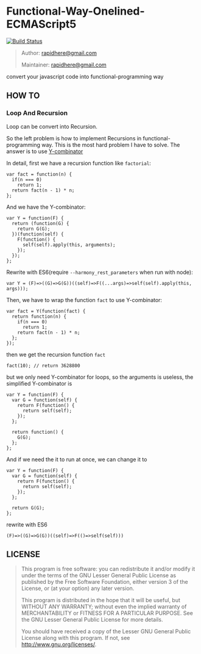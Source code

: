 Functional-Way-Onelined-ECMAScript5
===

[![Build Status](https://travis-ci.org/rapidhere/fpjs.svg?branch=master)](https://travis-ci.org/rapidhere/fpjs)

> Author: rapidhere@gmail.com
>
> Maintainer: rapidhere@gmail.com
>

convert your javascript code into functional-programming way


HOW TO
---

### Loop And Recursion

Loop can be convert into Recursion.

So the left problem is how to implement Recursions in functional-programming way. This is the most hard problem I have to solve. The answer is
to use [Y-combinator](https://en.wikipedia.org/wiki/Fixed-point_combinator)

In detail, first we have a recursion function like `factorial`:
```
var fact = function(n) {
  if(n === 0)
    return 1;
  return fact(n - 1) * n;
};
```

And we have the Y-combinator:
```
var Y = function(F) {
  return (function(G) {
    return G(G);
  })(function(self) {
    F(function() {
      self(self).apply(this, arguments);
    });
  });
};
```
Rewrite with ES6(require `--harmony_rest_parameters` when run with node):
```
var Y = (F)=>((G)=>G(G))((self)=>F((...args)=>self(self).apply(this, args)));
```

Then, we have to wrap the function `fact` to use Y-combinator:
```
var fact = Y(function(fact) {
  return function(n) {
    if(n === 0)
      return 1;
    return fact(n - 1) * n;
  };
});
```

then we get the recursion function `fact`
```
fact(10); // return 3628800
```

but we only need Y-combinator for loops, so the arguments is useless, the simplified Y-combinator is

```
var Y = function(F) {
  var G = function(self) {
    return F(function() {
      return self(self);
    });
  };

  return function() {
    G(G);
  };
};
```

And if we need the it to run at once, we can change it to

```
var Y = function(F) {
  var G = function(self) {
    return F(function() {
      return self(self);
    });
  };

  return G(G);
};
```

rewrite with ES6

```
(F)=>((G)=>G(G))((self)=>F(()=>self(self)))
```

LICENSE
---

> This program is free software: you can redistribute it and/or modify it under the terms of the GNU Lesser General Public License as published by the Free Software Foundation, either version 3 of the License, or (at your option) any later version.
>
> This program is distributed in the hope that it will be useful, but WITHOUT ANY WARRANTY; without even the implied warranty of MERCHANTABILITY or FITNESS FOR A PARTICULAR PURPOSE. See the GNU Lesser General Public License for more details.
>
> You should have received a copy of the Lesser GNU General Public License along with this program. If not, see http://www.gnu.org/licenses/.
